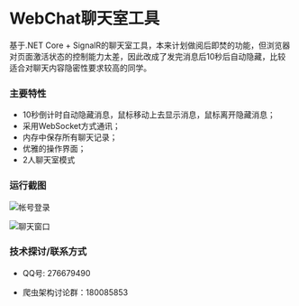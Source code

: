 
# WebChat聊天室工具

基于.NET Core + SignalR的聊天室工具，本来计划做阅后即焚的功能，但浏览器对页面激活状态的控制能力太差，因此改成了发完消息后10秒后自动隐藏，比较适合对聊天内容隐密性要求较高的同学。


### 主要特性

- 10秒倒计时自动隐藏消息，鼠标移动上去显示消息，鼠标离开隐藏消息；
- 采用WebSocket方式通讯；
- 内存中保存所有聊天记录；
- 优雅的操作界面；
- 2人聊天室模式

### 运行截图	

![帐号登录](https://github.com/coldicelion/Encryption-Web-Chat/blob/master/src/Wesley.Component.WebChat.Example/Resources/login.png?raw=true)

![聊天窗口](https://github.com/coldicelion/Encryption-Web-Chat/blob/master/src/Wesley.Component.WebChat.Example/Resources/chat.png?raw=true)


### 技术探讨/联系方式

- QQ号: 276679490

- 爬虫架构讨论群：180085853



